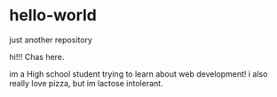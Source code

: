 # hello-world
just another repository

hi!!! Chas here.

im a High school student trying to learn about web development!
i also really love pizza, but im lactose intolerant. 
